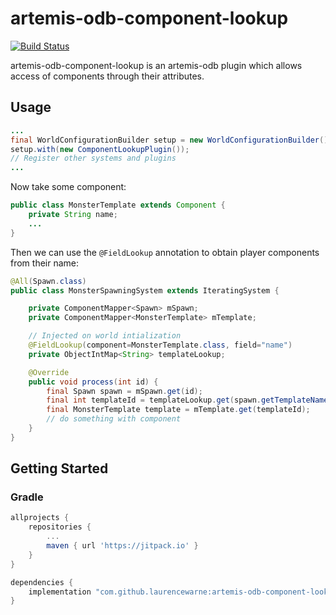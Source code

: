 # artemis-odb-component-lookup
[![Build Status](https://travis-ci.org/LaurenceWarne/artemis-odb-component-lookup.svg?branch=master)](https://travis-ci.org/LaurenceWarne/second-space)

artemis-odb-component-lookup is an artemis-odb plugin which allows access of components through their attributes.

## Usage

```java
...
final WorldConfigurationBuilder setup = new WorldConfigurationBuilder();
setup.with(new ComponentLookupPlugin());
// Register other systems and plugins
...
```

Now take some component:

```java
public class MonsterTemplate extends Component {
    private String name;
    ...
}
```

Then we can use the ```@FieldLookup``` annotation to obtain player components from their name:

```java
@All(Spawn.class)
public class MonsterSpawningSystem extends IteratingSystem {

	private ComponentMapper<Spawn> mSpawn;
	private ComponentMapper<MonsterTemplate> mTemplate;

	// Injected on world intialization
	@FieldLookup(component=MonsterTemplate.class, field="name")
	private ObjectIntMap<String> templateLookup;

    @Override
    public void process(int id) {
        final Spawn spawn = mSpawn.get(id);
        final int templateId = templateLookup.get(spawn.getTemplateName());
        final MonsterTemplate template = mTemplate.get(templateId);
        // do something with component
    }
}
```

## Getting Started

### Gradle

```groovy
allprojects {
    repositories {
        ...
        maven { url 'https://jitpack.io' }
    }
}

dependencies {
    implementation "com.github.laurencewarne:artemis-odb-component-lookup:-SNAPSHOT"
}
```

